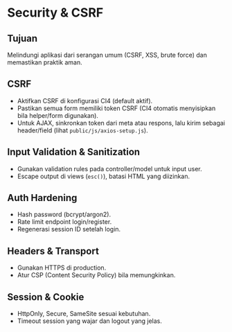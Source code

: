 # Security & CSRF

## Tujuan

Melindungi aplikasi dari serangan umum (CSRF, XSS, brute force) dan memastikan praktik aman.

## CSRF

- Aktifkan CSRF di konfigurasi CI4 (default aktif).
- Pastikan semua form memiliki token CSRF (CI4 otomatis menyisipkan bila helper/form digunakan).
- Untuk AJAX, sinkronkan token dari meta atau respons, lalu kirim sebagai header/field (lihat `public/js/axios-setup.js`).

## Input Validation & Sanitization

- Gunakan validation rules pada controller/model untuk input user.
- Escape output di views (`esc()`), batasi HTML yang diizinkan.

## Auth Hardening

- Hash password (bcrypt/argon2).
- Rate limit endpoint login/register.
- Regenerasi session ID setelah login.

## Headers & Transport

- Gunakan HTTPS di production.
- Atur CSP (Content Security Policy) bila memungkinkan.

## Session & Cookie

- HttpOnly, Secure, SameSite sesuai kebutuhan.
- Timeout session yang wajar dan logout yang jelas.
